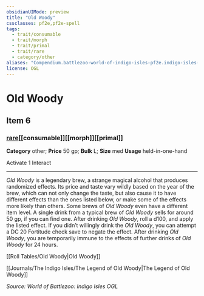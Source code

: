 ```yaml
---
obsidianUIMode: preview
title: "Old Woody"
cssclasses: pf2e,pf2e-spell
tags:
  - trait/consumable
  - trait/morph
  - trait/primal
  - trait/rare
  - category/other
aliases: "Compendium.battlezoo-world-of-indigo-isles-pf2e.indigo-isles-equipment.Item.qXglq7r16rnG6Gjc"
license: OGL
---
```

# Old Woody
## Item 6
### [rare](rare "Rare Rarity Trait")[[consumable]][[morph]][[primal]]

**Category** other; 
**Price** 50 gp; 
**Bulk** L; **Size** med
**Usage** held-in-one-hand

Activate 1 Interact

* * *

_Old Woody_ is a legendary brew, a strange magical alcohol that produces randomized effects. Its price and taste vary wildly based on the year of the brew, which can not only change the taste, but also cause it to have different effects than the ones listed below, or make some of the effects more likely than others. Some brews of _Old Woody_ even have a different item level. A single drink from a typical brew of _Old Woody_ sells for around 50 gp, if you can find one. After drinking _Old Woody_, roll a d100, and apply the listed effect. If you didn’t willingly drink the _Old Woody_, you can attempt a DC 20 Fortitude check save to negate the effect. After drinking _Old Woody_, you are temporarily immune to the effects of further drinks of _Old Woody_ for 24 hours.

[[Roll Tables/Old Woody|Old Woody]]

[[Journals/The Indigo Isles/The Legend of Old Woody|The Legend of Old Woody]]

*Source: World of Battlezoo: Indigo Isles*
*OGL*